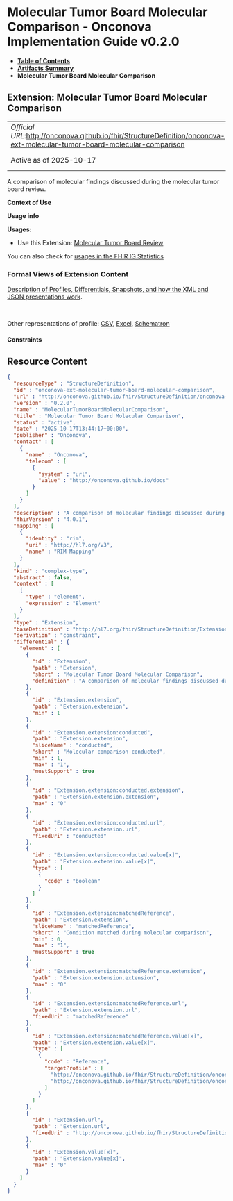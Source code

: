 # Molecular Tumor Board Molecular Comparison - Onconova Implementation Guide v0.2.0

* [**Table of Contents**](toc.md)
* [**Artifacts Summary**](artifacts.md)
* **Molecular Tumor Board Molecular Comparison**

## Extension: Molecular Tumor Board Molecular Comparison 

| | |
| :--- | :--- |
| *Official URL*:http://onconova.github.io/fhir/StructureDefinition/onconova-ext-molecular-tumor-board-molecular-comparison | *Version*:0.2.0 |
| Active as of 2025-10-17 | *Computable Name*:MolecularTumorBoardMolecularComparison |

A comparison of molecular findings discussed during the molecular tumor board review.

**Context of Use**

**Usage info**

**Usages:**

* Use this Extension: [Molecular Tumor Board Review](StructureDefinition-onconova-molecular-tumor-board-review.md)

You can also check for [usages in the FHIR IG Statistics](https://packages2.fhir.org/xig/onconova.fhir|current/StructureDefinition/onconova-ext-molecular-tumor-board-molecular-comparison)

### Formal Views of Extension Content

 [Description of Profiles, Differentials, Snapshots, and how the XML and JSON presentations work](http://build.fhir.org/ig/FHIR/ig-guidance/readingIgs.html#structure-definitions). 

 

Other representations of profile: [CSV](StructureDefinition-onconova-ext-molecular-tumor-board-molecular-comparison.csv), [Excel](StructureDefinition-onconova-ext-molecular-tumor-board-molecular-comparison.xlsx), [Schematron](StructureDefinition-onconova-ext-molecular-tumor-board-molecular-comparison.sch) 

#### Constraints



## Resource Content

```json
{
  "resourceType" : "StructureDefinition",
  "id" : "onconova-ext-molecular-tumor-board-molecular-comparison",
  "url" : "http://onconova.github.io/fhir/StructureDefinition/onconova-ext-molecular-tumor-board-molecular-comparison",
  "version" : "0.2.0",
  "name" : "MolecularTumorBoardMolecularComparison",
  "title" : "Molecular Tumor Board Molecular Comparison",
  "status" : "active",
  "date" : "2025-10-17T13:44:17+00:00",
  "publisher" : "Onconova",
  "contact" : [
    {
      "name" : "Onconova",
      "telecom" : [
        {
          "system" : "url",
          "value" : "http://onconova.github.io/docs"
        }
      ]
    }
  ],
  "description" : "A comparison of molecular findings discussed during the molecular tumor board review.",
  "fhirVersion" : "4.0.1",
  "mapping" : [
    {
      "identity" : "rim",
      "uri" : "http://hl7.org/v3",
      "name" : "RIM Mapping"
    }
  ],
  "kind" : "complex-type",
  "abstract" : false,
  "context" : [
    {
      "type" : "element",
      "expression" : "Element"
    }
  ],
  "type" : "Extension",
  "baseDefinition" : "http://hl7.org/fhir/StructureDefinition/Extension|4.0.1",
  "derivation" : "constraint",
  "differential" : {
    "element" : [
      {
        "id" : "Extension",
        "path" : "Extension",
        "short" : "Molecular Tumor Board Molecular Comparison",
        "definition" : "A comparison of molecular findings discussed during the molecular tumor board review."
      },
      {
        "id" : "Extension.extension",
        "path" : "Extension.extension",
        "min" : 1
      },
      {
        "id" : "Extension.extension:conducted",
        "path" : "Extension.extension",
        "sliceName" : "conducted",
        "short" : "Molecular comparison conducted",
        "min" : 1,
        "max" : "1",
        "mustSupport" : true
      },
      {
        "id" : "Extension.extension:conducted.extension",
        "path" : "Extension.extension.extension",
        "max" : "0"
      },
      {
        "id" : "Extension.extension:conducted.url",
        "path" : "Extension.extension.url",
        "fixedUri" : "conducted"
      },
      {
        "id" : "Extension.extension:conducted.value[x]",
        "path" : "Extension.extension.value[x]",
        "type" : [
          {
            "code" : "boolean"
          }
        ]
      },
      {
        "id" : "Extension.extension:matchedReference",
        "path" : "Extension.extension",
        "sliceName" : "matchedReference",
        "short" : "Condition matched during molecular comparison",
        "min" : 0,
        "max" : "1",
        "mustSupport" : true
      },
      {
        "id" : "Extension.extension:matchedReference.extension",
        "path" : "Extension.extension.extension",
        "max" : "0"
      },
      {
        "id" : "Extension.extension:matchedReference.url",
        "path" : "Extension.extension.url",
        "fixedUri" : "matchedReference"
      },
      {
        "id" : "Extension.extension:matchedReference.value[x]",
        "path" : "Extension.extension.value[x]",
        "type" : [
          {
            "code" : "Reference",
            "targetProfile" : [
              "http://onconova.github.io/fhir/StructureDefinition/onconova-primary-cancer-condition|0.2.0",
              "http://onconova.github.io/fhir/StructureDefinition/onconova-secondary-cancer-condition|0.2.0"
            ]
          }
        ]
      },
      {
        "id" : "Extension.url",
        "path" : "Extension.url",
        "fixedUri" : "http://onconova.github.io/fhir/StructureDefinition/onconova-ext-molecular-tumor-board-molecular-comparison"
      },
      {
        "id" : "Extension.value[x]",
        "path" : "Extension.value[x]",
        "max" : "0"
      }
    ]
  }
}

```
